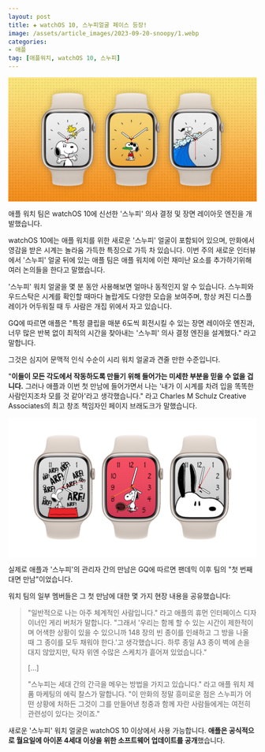```yaml
---
layout: post  
title: ✚ watchOS 10, 스누피얼굴 페이스 등장!
image: /assets/article_images/2023-09-20-snoopy/1.webp
categories:
- 애플
tag: [애플워치, watchOS 10, 스누피]
---
```


<div class="markdown-image">
<img src="/assets/article_images/2023-09-20-snoopy/1.webp" alt="" align="middle"/> </div>


<p class="drop-korean">
애플 워치 팀은 watchOS 10에 신선한 '스누피' 의사 결정 및 장면 레이아웃 엔진을 개발했습니다.
</p>

watchOS 10에는 애플 워치를 위한 새로운 '스누피' 얼굴이 포함되어 있으며, 만화에서 영감을 받은 시계는 놀라움 가득한 특징으로 가득 차 있습니다. 이번 주의 새로운 인터뷰에서 '스누피' 얼굴 뒤에 있는 애플 팀은 애플 워치에 이런 재미난 요소를 추가하기위해 여러 논의들을 한다고 말했습니다.

'스누피' 워치 얼굴을 몇 분 동안 사용해보면 얼마나 동적인지 알 수 있습니다. 스누피와 우드스탁은 시계를 확인할 때마다 놀랍게도 다양한 모습을 보여주며, 항상 켜진 디스플레이가 어두워질 때 두 사람은 개집 위에서 자고 있습니다.

GQ에 따르면 애플은 "특정 클립을 매분 6도씩 회전시킬 수 있는 장면 레이아웃 엔진과, 너무 많은 반복 없이 최적의 시간을 찾아내는 '스누피' 의사 결정 엔진을 설계했다." 라고 말합니다.

그것은 심지어 문맥적 인식 수순이 시리 워치 얼굴과 견줄 만한 수준입니다.

"**이들이 모든 각도에서 작동하도록 만들기 위해 들어가는 미세한 부분을 믿을 수 없을 겁니다.** 그러나 애플과 이번 첫 만남에 들어가면서 나는 '내가 이 시계를 차려 입을 똑똑한 사람인지조차 모를 것 같아'라고 생각했습니다." 라고 Charles M Schulz Creative Associates의 최고 창조 책임자인 페이지 브래도크가 말했습니다.

<div class="markdown-image">
<img src="/assets/article_images/2023-09-20-snoopy/2.webp" alt="" align="middle"/> </div>

실제로 애플과 '스누피'의 관리자 간의 만남은 GQ에 따르면 팬데믹 이후 팀의 "첫 번째 대면 만남"이었습니다.

워치 팀의 일부 멤버들은 그 첫 만남에 대한 몇 가지 현장 내용을 공유했습니다:

>"일반적으로 나는 아주 체계적인 사람입니다." 라고 애플의 휴먼 인터페이스 디자이너인 게리 버처가 말합니다. "그래서 '우리는 함께 할 수 있는 시간이 제한적이며 어색한 상황이 있을 수 있으니까 148 장의 빈 종이를 인쇄하고 그 방을 나올 때 그 종이를 모두 채워야 한다.'고 생각했습니다. 하루 종일 A3 종이 벽에 손을 대지 않았지만, 탁자 위엔 수많은 스케치가 흩어져 있었습니다."
>
>[…]
>
>"스누피는 세대 간의 간극을 메우는 방법을 가지고 있습니다." 라고 애플 워치 제품 마케팅의 에릭 찰스가 말합니다. "이 만화의 정말 흥미로운 점은 스누피가 어떤 상황에 처하든 그것이 그를 만들어낸 청중과 함께 자란 사람들에게는 여전히 관련성이 있다는 것이죠."

새로운 '스누피' 워치 얼굴은 watchOS 10 이상에서 사용 가능합니다. **애플은 공식적으로 월요일에 아이폰 4세대 이상을 위한 소프트웨어 업데이트를 공개**했습니다. 